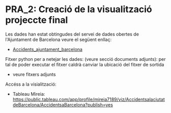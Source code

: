 # PRA_2: Creació de la visualització projeccte final


Les dades han estat obtingudes del servei de dades obertes de l'Ajuntament de Barcelona veure el següent enllaç:
- [Accidents_ajuntament_barcelona](URL "https://opendata-ajuntament.barcelona.cat/data/ca/dataset?q=accidents&sort=fecha_publicacion+desc")

Fitxer python per a netejar les dades: (veure secció documents adjunts): per tal de poder executar el fitxer caldrà canviar la ubicació del fitxer de sortida
- veure fitxers adjunts


Accéss a la visialització:
- Tableau Mireia: https://public.tableau.com/app/profile/mireia7189/viz/AccidentsalaciutatdeBarcelona/AccidentsaBarcelona?publish=yes

